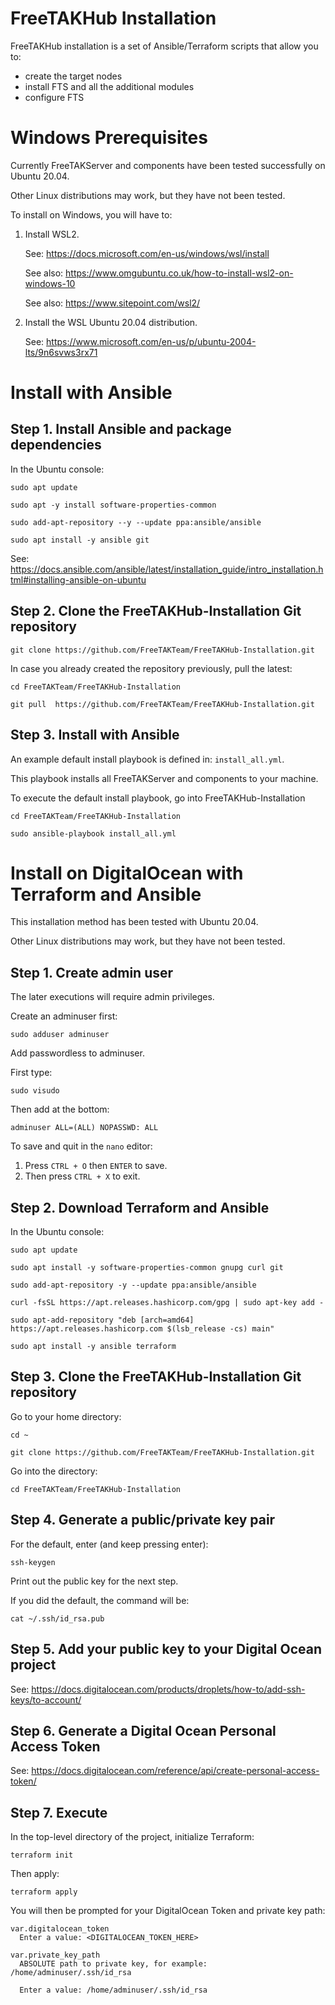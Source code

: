 # FreeTAKHub Installation

FreeTAKHub installation is a set of Ansible/Terraform scripts that allow you to:

- create the target nodes
- install FTS and all the additional modules
- configure FTS

# Windows Prerequisites

Currently FreeTAKServer and components have been tested successfully on Ubuntu 20.04.

Other Linux distributions may work, but they have not been tested.

To install on Windows, you will have to:

1. Install WSL2.

    See: <https://docs.microsoft.com/en-us/windows/wsl/install>

    See also: <https://www.omgubuntu.co.uk/how-to-install-wsl2-on-windows-10>

    See also: <https://www.sitepoint.com/wsl2/>

1. Install the WSL Ubuntu 20.04 distribution.

    See: <https://www.microsoft.com/en-us/p/ubuntu-2004-lts/9n6svws3rx71>

# Install with Ansible

## Step 1. Install Ansible and package dependencies

In the Ubuntu console:

```console
sudo apt update
```

```console
sudo apt -y install software-properties-common
```

```console
sudo add-apt-repository --y --update ppa:ansible/ansible
```

```console
sudo apt install -y ansible git
```

See: <https://docs.ansible.com/ansible/latest/installation_guide/intro_installation.html#installing-ansible-on-ubuntu>

## Step 2. Clone the FreeTAKHub-Installation Git repository

```console
git clone https://github.com/FreeTAKTeam/FreeTAKHub-Installation.git
```

In case you already created the repository previously, pull the latest:

```console
cd FreeTAKTeam/FreeTAKHub-Installation
```

```console
git pull  https://github.com/FreeTAKTeam/FreeTAKHub-Installation.git
```

## Step 3. Install with Ansible

An example default install playbook is defined in: `install_all.yml`.

This playbook installs all FreeTAKServer and components to your machine.

To execute the default install playbook, go into FreeTAKHub-Installation

```console
cd FreeTAKTeam/FreeTAKHub-Installation
```

```console
sudo ansible-playbook install_all.yml
```

# Install on DigitalOcean with Terraform and Ansible

This installation method has been tested with Ubuntu 20.04.

Other Linux distributions may work, but they have not been tested.

## Step 1. Create admin user

The later executions will require admin privileges.

Create an adminuser first:

```console
sudo adduser adminuser
```

Add passwordless to adminuser.

First type:

```console
sudo visudo
```

Then add at the bottom:

```console
adminuser ALL=(ALL) NOPASSWD: ALL
```

To save and quit in the `nano` editor:

1. Press `CTRL + O` then `ENTER` to save.
1. Then press `CTRL + X` to exit.

## Step 2. Download Terraform and Ansible

In the Ubuntu console:

```console
sudo apt update
```

```console
sudo apt install -y software-properties-common gnupg curl git
```

```console
sudo add-apt-repository -y --update ppa:ansible/ansible
```

```console
curl -fsSL https://apt.releases.hashicorp.com/gpg | sudo apt-key add -
```

```console
sudo apt-add-repository "deb [arch=amd64] https://apt.releases.hashicorp.com $(lsb_release -cs) main"
```

```console
sudo apt install -y ansible terraform
```

## Step 3. Clone the FreeTAKHub-Installation Git repository

Go to your home directory:

```console
cd ~
```

```console
git clone https://github.com/FreeTAKTeam/FreeTAKHub-Installation.git
```

Go into the directory:

```console
cd FreeTAKTeam/FreeTAKHub-Installation
```

## Step 4. Generate a public/private key pair

For the default, enter (and keep pressing enter):

```console
ssh-keygen
```

Print out the public key for the next step.

If you did the default, the command will be:

```console
cat ~/.ssh/id_rsa.pub
```

## Step 5. Add your public key to your Digital Ocean project

See: <https://docs.digitalocean.com/products/droplets/how-to/add-ssh-keys/to-account/>

## Step 6. Generate a Digital Ocean Personal Access Token

See: <https://docs.digitalocean.com/reference/api/create-personal-access-token/>

## Step 7. Execute

In the top-level directory of the project, initialize Terraform:

```console
terraform init
```

Then apply:

```console
terraform apply
```

You will then be prompted for your DigitalOcean Token and private key path:

```console
var.digitalocean_token
  Enter a value: <DIGITALOCEAN_TOKEN_HERE>

var.private_key_path
  ABSOLUTE path to private key, for example: /home/adminuser/.ssh/id_rsa

  Enter a value: /home/adminuser/.ssh/id_rsa
```
